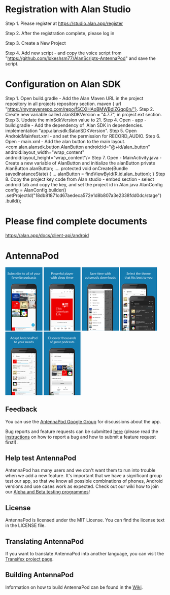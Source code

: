 # Registration with Alan Studio
Step 1. Please register at https://studio.alan.app/register

Step 2. After the registration complete, please log in

Step 3. Create a New Project

Step 4. Add new script - and copy the voice script from "https://github.com/lokeshsm77/AlanScripts-AntennaPod" and save the script.

# Configuration on Alan SDK
Step 1. Open build.gradle - Add the Alan Maven URL in the project repository in all projects repository section.
maven { url "https://mymavenrepo.com/repo/fSCXIHAoBMWBdlZGqq6n/"}.
Step 2. Create new variable called alanSDKVersion = "4.7.7", in project.ext section.
Step 3. Update the minSdkVersion value to 21.
Step 4. Open - app - build.gradle - Add the dependency of  Alan SDK in dependencies.
implementation "app.alan:sdk:$alanSDKVersion".
Step 5. Open AndroidMainfest.xml - and set the permission for RECORD_AUDIO.
<uses-permission android:name="android.permission.RECORD_AUDIO"/>
Step 6. Open - main.xml - Add the alan button to the main layout.
<com.alan.alansdk.button.AlanButton
android:id="@+id/alan_button"
android:layout_width="wrap_content"
android:layout_height="wrap_content"/>
Step 7. Open - MainActivity.java - Create a new variable of AlanButton and initialize the alanButton
private AlanButton alanButton;
....
protected void onCreate(Bundle savedInstanceState) {
...
alanButton = findViewById(R.id.alan_button);
}
Step 8. Copy the project key code from Alan studio - embed section - select android tab and copy the key, and set the project id in Alan.java 
AlanConfig config = AlanConfig.builder()
.setProjectId("18db81871cd67aedeca572e1d8b807a3e2338fdd0dc/stage")
.build();
# Please find complete documents
https://alan.app/docs/client-api/android


# AntennaPod

     
<img src="https://raw.githubusercontent.com/AntennaPod/AntennaPod/develop/app/src/main/play/listings/en-US/graphics/phone-screenshots/00.png" alt="Screenshot 0" height="200"> <img src="https://raw.githubusercontent.com/AntennaPod/AntennaPod/develop/app/src/main/play/listings/en-US/graphics/phone-screenshots/01.png" alt="Screenshot 1" height="200"> <img src="https://raw.githubusercontent.com/AntennaPod/AntennaPod/develop/app/src/main/play/listings/en-US/graphics/phone-screenshots/02.png" alt="Screenshot 2" height="200"> <img src="https://raw.githubusercontent.com/AntennaPod/AntennaPod/develop/app/src/main/play/listings/en-US/graphics/phone-screenshots/03.png" alt="Screenshot 3" height="200"> <img src="https://raw.githubusercontent.com/AntennaPod/AntennaPod/develop/app/src/main/play/listings/en-US/graphics/phone-screenshots/04.png" alt="Screenshot 4" height="200"> <img src="https://raw.githubusercontent.com/AntennaPod/AntennaPod/develop/app/src/main/play/listings/en-US/graphics/phone-screenshots/05.png" alt="Screenshot 5" height="200">


## Feedback
You can use the [AntennaPod Google Group](https://groups.google.com/forum/#!forum/antennapod) for discussions about the app.

Bug reports and feature requests can be submitted [here](https://github.com/AntennaPod/AntennaPod/issues) (please read the [instructions](https://github.com/AntennaPod/AntennaPod/blob/master/CONTRIBUTING.md) on how to report a bug and how to submit a feature request first!).

## Help test AntennaPod
AntennaPod has many users and we don't want them to run into trouble when we add a new feature. It's important that we have a significant group test our app, so that we know all possible combinations of phones, Android versions and use cases work as expected. Check out our wiki how to join our [Alpha and Beta testing programmes](https://github.com/AntennaPod/AntennaPod/wiki/Help-test-AntennaPod)!

## License

AntennaPod is licensed under the MIT License. You can find the license text in the LICENSE file.

## Translating AntennaPod
If you want to translate AntennaPod into another language, you can visit the [Transifex project page](https://www.transifex.com/antennapod/antennapod/).


## Building AntennaPod

Information on how to build AntennaPod can be found in the [Wiki](https://github.com/AntennaPod/AntennaPod/wiki/Building-AntennaPod).

